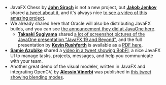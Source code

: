 * JavaFX Chess by [**John Sirach**](https://twitter.com/john_sirach) is not a new project, but [**Jakob Jenkov**](https://twitter.com/jjenkov) shared [a tweet about it](https://twitter.com/jjenkov/status/1586785876050427904), and it's always nice [to see a video of this amazing project](https://www.youtube.com/watch?v=6S6km5duBrM).
* We already shared here that Oracle will also be distributing JavaFX builds, and you can see [the announcement they did at JavaOne here](https://www.youtube.com/watch?v=4hUbmI0nplU&t=1600s).
  * [**Takaaki Sugiyama**](https://twitter.com/zinbe) shared [a lot of screenshot pictures of the JavaOne presentation "JavaFX 19 and Beyond"](https://twitter.com/zinbe/status/1583208414707998720), and the full presentation by [**Kevin Rushforth**](https://twitter.com/kevinrushforth) is available as a [PDF here](https://cr.openjdk.java.net/~kcr/presentations/javaone-2022/JavaFX-19_Final.pdf).
* [**Samie Azubike**](https://twitter.com/samieteq) shared a [video in a tweet showing BobFI](https://twitter.com/samieteq/status/1583769072273354752), a nice JavaFX UI to manage tasks, projects, messages, and help you communicate with your team.
* Another great demo of the visual modeler, written in JavaFX and integrating OpenCV, by [**Alessio Vinerbi**](https://twitter.com/Alessio_Vinerbi) was published in [this tweet showing blending modes](https://twitter.com/Alessio_Vinerbi/status/1586044299996631042).